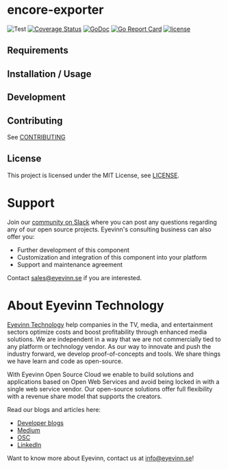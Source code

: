 
# encore-exporter

![Test](https://github.com/Eyevinn/encore-exporter/workflows/Go/badge.svg)
[![Coverage Status](https://coveralls.io/repos/github/Eyevinn/encore-exporter/badge.svg?branch=master)](https://coveralls.io/github/Eyevinn/encore-exporter?branch=master)
[![GoDoc](https://godoc.org/github.com/Eyevinn/encore-exporter?status.svg)](http://godoc.org/github.com/Eyevinn/encore-exporter)
[![Go Report Card](https://goreportcard.com/badge/github.com/Eyevinn/encore-exporter)](https://goreportcard.com/report/github.com/Eyevinn/encore-exporter)
[![license](https://img.shields.io/github/license/Eyevinn/encore-exporter.svg)](https://github.com/Eyevinn/encore-exporter/blob/master/LICENSE)
<!-- Add a description of the project here -->

## Requirements

<!--Add any external project dependencies such as node.js version etc here -->

## Installation / Usage

<!--Add clear instructions on how to use the project here -->

## Development

<!--Add clear instructions on how to start development of the project here -->

## Contributing

See [CONTRIBUTING](CONTRIBUTING.md)

## License

This project is licensed under the MIT License, see [LICENSE](LICENSE).

# Support

Join our [community on Slack](http://slack.osaas.io/) where you can post any questions regarding any of our open source projects. Eyevinn's consulting business can also offer you:

- Further development of this component
- Customization and integration of this component into your platform
- Support and maintenance agreement

Contact [sales@eyevinn.se](mailto:sales@eyevinn.se) if you are interested.

# About Eyevinn Technology

[Eyevinn Technology](https://www.eyevinntechnology.se) help companies in the TV, media, and entertainment sectors optimize costs and boost profitability through enhanced media solutions.
We are independent in a way that we are not commercially tied to any platform or technology vendor. As our way to innovate and push the industry forward, we develop proof-of-concepts and tools. We share things we have learn and code as open-source.

With Eyevinn Open Source Cloud we enable to build solutions and applications based on Open Web Services and avoid being locked in with a single web service vendor. Our open-source solutions offer full flexibility with a revenue share model that supports the creators.

Read our blogs and articles here:

- [Developer blogs](https://dev.to/video)
- [Medium](https://eyevinntechnology.medium.com)
- [OSC](https://www.osaas.io)
- [LinkedIn](https://www.linkedin.com/company/eyevinn/)

Want to know more about Eyevinn, contact us at info@eyevinn.se!
